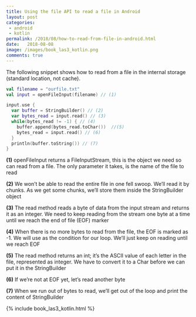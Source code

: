 ```yaml
---
title: Using the file API to read a file in Android
layout: post
categories: 
 - android
 - kotlin
permalink: /2018/08/how-to-read-from-file-in-android.html
date:   2018-08-08 
image: /images/book_las3_kotlin.png
comments: true
---
```


The following snippet shows how to read from a file in the internal storage (standard location, not cache).

```kotlin
val filename = "ourfile.txt"
val input = openFileInput(filename) // (1)

input.use {
  var buffer = StringBuilder() // (2)
  var bytes_read = input.read() // (3)
  while(bytes_read != -1) { // (4)
    buffer.append(bytes_read.toChar())  //(5)
    bytes_read = input.read() // (6)
  }
  println(buffer.toString()) // (7)
}
```

**(1)** openFileInput returns a FileInputStream, this is the object we need so can read from a file. The only parameter it takes, is the name of the file to read

**(2)** We won’t be able to read the entire file in one fell swoop. We’ll read it by chunks. As we get some chunks, we’ll store them inside the StringBuilder object

**(3)** The read method reads a byte of data from the input stream and returns it as an integer. We need to keep reading from the stream one byte at a time until we reach the end of file (EOF) marker

**(4)** When there is no more bytes to read from the file, the EOF is marked as -1. We will use as the condition for our loop. We’ll just keep on reading until we reach EOF


**(5)** The read method returns an int; it’s the ASCII value of each letter in the file, represented as integer. We have to convert it to a Char before we can put it in the StringBuilder

**(6)** If we’re not at EOF yet, let’s read another byte

**(7)** When we run out of bytes to read, we’ll get out of the loop and print the content of StringBuilder
 

 {% include book_las3_kotlin.html %}